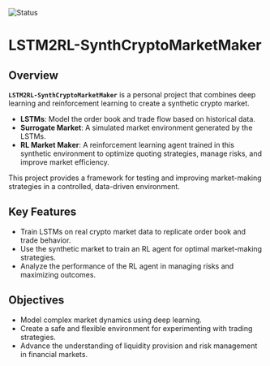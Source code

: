 ![Status](https://img.shields.io/badge/Status-Work_in_Progress-yellow)
# LSTM2RL-SynthCryptoMarketMaker  

## Overview  
**`LSTM2RL-SynthCryptoMarketMaker`** is a personal project that combines deep learning and reinforcement learning to create a synthetic crypto market.  
- **LSTMs**: Model the order book and trade flow based on historical data.  
- **Surrogate Market**: A simulated market environment generated by the LSTMs.  
- **RL Market Maker**: A reinforcement learning agent trained in this synthetic environment to optimize quoting strategies, manage risks, and improve market efficiency.  

This project provides a framework for testing and improving market-making strategies in a controlled, data-driven environment.  

## Key Features  
- Train LSTMs on real crypto market data to replicate order book and trade behavior.  
- Use the synthetic market to train an RL agent for optimal market-making strategies.  
- Analyze the performance of the RL agent in managing risks and maximizing outcomes.  

## Objectives  
- Model complex market dynamics using deep learning.  
- Create a safe and flexible environment for experimenting with trading strategies.  
- Advance the understanding of liquidity provision and risk management in financial markets.  
